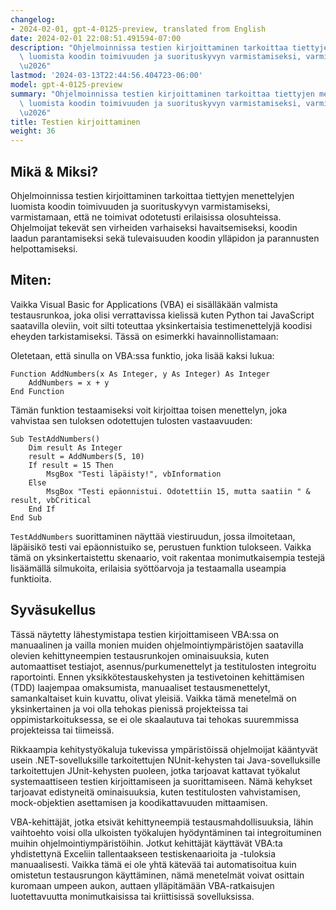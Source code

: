 ```yaml
---
changelog:
- 2024-02-01, gpt-4-0125-preview, translated from English
date: 2024-02-01 22:08:51.491594-07:00
description: "Ohjelmoinnissa testien kirjoittaminen tarkoittaa tiettyjen menettelyjen\
  \ luomista koodin toimivuuden ja suorituskyvyn varmistamiseksi, varmistamaan, ett\xE4\
  \u2026"
lastmod: '2024-03-13T22:44:56.404723-06:00'
model: gpt-4-0125-preview
summary: "Ohjelmoinnissa testien kirjoittaminen tarkoittaa tiettyjen menettelyjen\
  \ luomista koodin toimivuuden ja suorituskyvyn varmistamiseksi, varmistamaan, ett\xE4\
  \u2026"
title: Testien kirjoittaminen
weight: 36
---
```


## Mikä & Miksi?

Ohjelmoinnissa testien kirjoittaminen tarkoittaa tiettyjen menettelyjen luomista koodin toimivuuden ja suorituskyvyn varmistamiseksi, varmistamaan, että ne toimivat odotetusti erilaisissa olosuhteissa. Ohjelmoijat tekevät sen virheiden varhaiseksi havaitsemiseksi, koodin laadun parantamiseksi sekä tulevaisuuden koodin ylläpidon ja parannusten helpottamiseksi.

## Miten:

Vaikka Visual Basic for Applications (VBA) ei sisälläkään valmista testausrunkoa, joka olisi verrattavissa kielissä kuten Python tai JavaScript saatavilla oleviin, voit silti toteuttaa yksinkertaisia testimenettelyjä koodisi eheyden tarkistamiseksi. Tässä on esimerkki havainnollistamaan:

Oletetaan, että sinulla on VBA:ssa funktio, joka lisää kaksi lukua:

```basic
Function AddNumbers(x As Integer, y As Integer) As Integer
    AddNumbers = x + y
End Function
```

Tämän funktion testaamiseksi voit kirjoittaa toisen menettelyn, joka vahvistaa sen tuloksen odotettujen tulosten vastaavuuden:

```basic
Sub TestAddNumbers()
    Dim result As Integer
    result = AddNumbers(5, 10)
    If result = 15 Then
        MsgBox "Testi läpäisty!", vbInformation
    Else
        MsgBox "Testi epäonnistui. Odotettiin 15, mutta saatiin " & result, vbCritical
    End If
End Sub
```

`TestAddNumbers` suorittaminen näyttää viestiruudun, jossa ilmoitetaan, läpäisikö testi vai epäonnistuiko se, perustuen funktion tulokseen. Vaikka tämä on yksinkertaistettu skenaario, voit rakentaa monimutkaisempia testejä lisäämällä silmukoita, erilaisia syöttöarvoja ja testaamalla useampia funktioita.

## Syväsukellus

Tässä näytetty lähestymistapa testien kirjoittamiseen VBA:ssa on manuaalinen ja vailla monien muiden ohjelmointiympäristöjen saatavilla olevien kehittyneempien testausrunkojen ominaisuuksia, kuten automaattiset testiajot, asennus/purkumenettelyt ja testitulosten integroitu raportointi. Ennen yksikkötestauskehysten ja testivetoinen kehittämisen (TDD) laajempaa omaksumista, manuaaliset testausmenettelyt, samankaltaiset kuin kuvattu, olivat yleisiä. Vaikka tämä menetelmä on yksinkertainen ja voi olla tehokas pienissä projekteissa tai oppimistarkoituksessa, se ei ole skaalautuva tai tehokas suuremmissa projekteissa tai tiimeissä.

Rikkaampia kehitystyökaluja tukevissa ympäristöissä ohjelmoijat kääntyvät usein .NET-sovelluksille tarkoitettujen NUnit-kehysten tai Java-sovelluksille tarkoitettujen JUnit-kehysten puoleen, jotka tarjoavat kattavat työkalut systemaattiseen testien kirjoittamiseen ja suorittamiseen. Nämä kehykset tarjoavat edistyneitä ominaisuuksia, kuten testitulosten vahvistamisen, mock-objektien asettamisen ja koodikattavuuden mittaamisen.

VBA-kehittäjät, jotka etsivät kehittyneempiä testausmahdollisuuksia, lähin vaihtoehto voisi olla ulkoisten työkalujen hyödyntäminen tai integroituminen muihin ohjelmointiympäristöihin. Jotkut kehittäjät käyttävät VBA:ta yhdistettynä Exceliin tallentaakseen testiskenaarioita ja -tuloksia manuaalisesti. Vaikka tämä ei ole yhtä kätevää tai automatisoitua kuin omistetun testausrungon käyttäminen, nämä menetelmät voivat osittain kuromaan umpeen aukon, auttaen ylläpitämään VBA-ratkaisujen luotettavuutta monimutkaisissa tai kriittisissä sovelluksissa.
